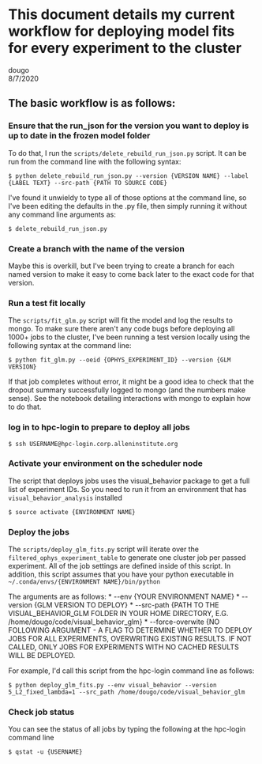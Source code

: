 # This document details my current workflow for deploying model fits for every experiment to the cluster
dougo  
8/7/2020

## The basic workflow is as follows:

### Ensure that the run_json for the version you want to deploy is up to date in the frozen model folder

To do that, I run the `scripts/delete_rebuild_run_json.py` script. It can be run from the command line with the following syntax:

    $ python delete_rebuild_run_json.py --version {VERSION NAME} --label {LABEL TEXT} --src-path {PATH TO SOURCE CODE}
    
I've found it unwieldy to type all of those options at the command line, so I've been editing the defaults in the .py file, then simply running it without any command line arguments as:

    $ delete_rebuild_run_json.py
    
### Create a branch with the name of the version

Maybe this is overkill, but I've been trying to create a branch for each named version to make it easy to come back later to the exact code for that version.

### Run a test fit locally

The `scripts/fit_glm.py` script will fit the model and log the results to mongo. To make sure there aren't any code bugs before deploying all 1000+ jobs to the cluster, I've been running a test version locally using the following syntax at the command line:

    $ python fit_glm.py --oeid {OPHYS_EXPERIMENT_ID} --version {GLM VERSION}
    
If that job completes without error, it might be a good idea to check that the dropout summary successfully logged to mongo (and the numbers make sense). See the notebook detailing interactions with mongo to explain how to do that.

### log in to hpc-login to prepare to deploy all jobs

    $ ssh USERNAME@hpc-login.corp.alleninstitute.org

### Activate your environment on the scheduler node

The script that deploys jobs uses the visual_behavior package to get a full list of experiment IDs. So you need to run it from an environment that has `visual_behavior_analysis` installed

    $ source activate {ENVIRONMENT NAME}
    
### Deploy the jobs

The `scripts/deploy_glm_fits.py` script will iterate over the `filtered_ophys_experiment_table` to generate one cluster job per passed experiment. All of the job settings are defined inside of this script. In addition, this script assumes that you have your python executable in `~/.conda/envs/{ENVIRONMENT NAME}/bin/python`

The arguments are as follows:
    * --env {YOUR ENVIRONMENT NAME}
    * --version {GLM VERSION TO DEPLOY}
    * --src-path {PATH TO THE VISUAL_BEHAVIOR_GLM FOLDER IN YOUR HOME DIRECTORY, E.G. /home/dougo/code/visual_behavior_glm}
    * --force-overwite {NO FOLLOWING ARGUMENT - A FLAG TO DETERMINE WHETHER TO DEPLOY JOBS FOR ALL EXPERIMENTS, OVERWRITING EXISTING RESULTS. IF NOT CALLED, ONLY JOBS FOR EXPERIMENTS WITH NO CACHED RESULTS WILL BE DEPLOYED.
    
For example, I'd call this script from the hpc-login command line as follows:

    $ python deploy_glm_fits.py --env visual_behavior --version 5_L2_fixed_lambda=1 --src_path /home/dougo/code/visual_behavior_glm 
    
### Check job status

You can see the status of all jobs by typing the following at the hpc-login command line

    $ qstat -u {USERNAME}